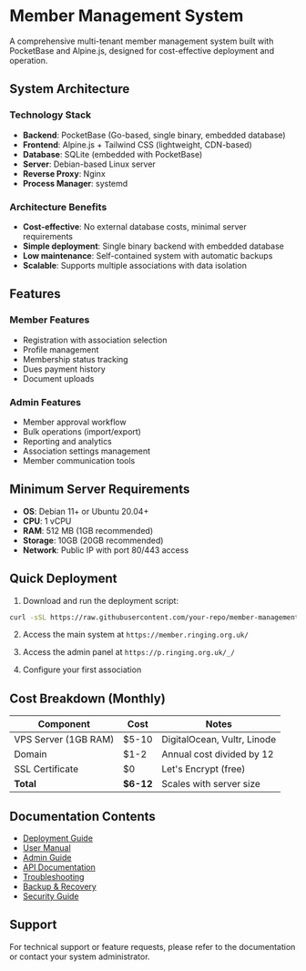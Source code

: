 # Member Management System

A comprehensive multi-tenant member management system built with PocketBase and Alpine.js, designed for cost-effective deployment and operation.

## System Architecture

### Technology Stack
- **Backend**: PocketBase (Go-based, single binary, embedded database)
- **Frontend**: Alpine.js + Tailwind CSS (lightweight, CDN-based)
- **Database**: SQLite (embedded with PocketBase)
- **Server**: Debian-based Linux server
- **Reverse Proxy**: Nginx
- **Process Manager**: systemd

### Architecture Benefits
- **Cost-effective**: No external database costs, minimal server requirements
- **Simple deployment**: Single binary backend with embedded database
- **Low maintenance**: Self-contained system with automatic backups
- **Scalable**: Supports multiple associations with data isolation

## Features

### Member Features
- Registration with association selection
- Profile management
- Membership status tracking
- Dues payment history
- Document uploads

### Admin Features
- Member approval workflow
- Bulk operations (import/export)
- Reporting and analytics
- Association settings management
- Member communication tools

## Minimum Server Requirements
- **OS**: Debian 11+ or Ubuntu 20.04+
- **CPU**: 1 vCPU
- **RAM**: 512 MB (1GB recommended)
- **Storage**: 10GB (20GB recommended)
- **Network**: Public IP with port 80/443 access

## Quick Deployment

1. Download and run the deployment script:
```bash
curl -sSL https://raw.githubusercontent.com/your-repo/member-management/main/deploy.sh | sudo bash
```

2. Access the main system at `https://member.ringing.org.uk/`

3. Access the admin panel at `https://p.ringing.org.uk/_/`

4. Configure your first association

## Cost Breakdown (Monthly)

| Component | Cost | Notes |
|-----------|------|--------|
| VPS Server (1GB RAM) | $5-10 | DigitalOcean, Vultr, Linode |
| Domain | $1-2 | Annual cost divided by 12 |
| SSL Certificate | $0 | Let's Encrypt (free) |
| **Total** | **$6-12** | Scales with server size |

## Documentation Contents

- [Deployment Guide](docs/DEPLOYMENT.md)
- [User Manual](docs/USER_MANUAL.md)
- [Admin Guide](docs/ADMIN_GUIDE.md)
- [API Documentation](docs/API.md)
- [Troubleshooting](docs/TROUBLESHOOTING.md)
- [Backup & Recovery](docs/BACKUP.md)
- [Security Guide](docs/SECURITY.md)

## Support

For technical support or feature requests, please refer to the documentation or contact your system administrator.